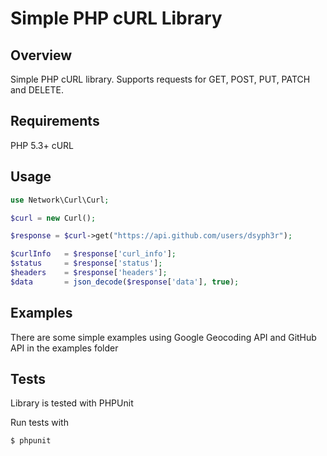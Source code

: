 # Simple PHP cURL Library

## Overview

Simple PHP cURL library. Supports requests for GET, POST, PUT, PATCH and DELETE.

## Requirements

PHP 5.3+
cURL

## Usage

```php
use Network\Curl\Curl;

$curl = new Curl();

$response = $curl->get("https://api.github.com/users/dsyph3r");

$curlInfo   = $response['curl_info'];
$status     = $response['status'];
$headers    = $response['headers'];
$data       = json_decode($response['data'], true);
```

## Examples

There are some simple examples using Google Geocoding API and GitHub API in the
examples folder

## Tests

Library is tested with PHPUnit

Run tests with

```bash
$ phpunit
```

